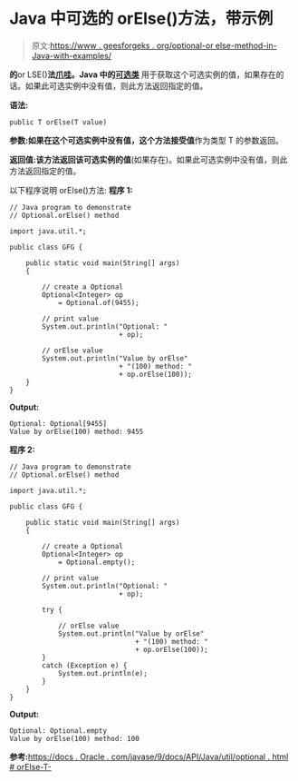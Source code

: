 # Java 中可选的 orElse()方法，带示例

> 原文:[https://www . geesforgeks . org/optional-or else-method-in-Java-with-examples/](https://www.geeksforgeeks.org/optional-orelse-method-in-java-with-examples/)

**的**or LSE()**法[爪哇](https://www.geeksforgeeks.org/java-util-package-java/)。Java 中的[可选类](https://www.geeksforgeeks.org/java-8-optional-class/)** 用于获取这个可选实例的值，如果存在的话。如果此可选实例中没有值，则此方法返回指定的值。

**语法:**

```
public T orElse(T value)

```

**参数:**如果在这个可选实例中没有值，这个方法接受**值**作为类型 T 的参数返回。

**返回值:**该方法返回该可选实例的**值**(如果存在)。如果此可选实例中没有值，则此方法返回指定的值。

以下程序说明 orElse()方法:
**程序 1:**

```
// Java program to demonstrate
// Optional.orElse() method

import java.util.*;

public class GFG {

    public static void main(String[] args)
    {

        // create a Optional
        Optional<Integer> op
            = Optional.of(9455);

        // print value
        System.out.println("Optional: "
                           + op);

        // orElse value
        System.out.println("Value by orElse"
                           + "(100) method: "
                           + op.orElse(100));
    }
}
```

**Output:**

```
Optional: Optional[9455]
Value by orElse(100) method: 9455

```

**程序 2:**

```
// Java program to demonstrate
// Optional.orElse() method

import java.util.*;

public class GFG {

    public static void main(String[] args)
    {

        // create a Optional
        Optional<Integer> op
            = Optional.empty();

        // print value
        System.out.println("Optional: "
                           + op);

        try {

            // orElse value
            System.out.println("Value by orElse"
                               + "(100) method: "
                               + op.orElse(100));
        }
        catch (Exception e) {
            System.out.println(e);
        }
    }
}
```

**Output:**

```
Optional: Optional.empty
Value by orElse(100) method: 100

```

**参考:**[https://docs . Oracle . com/javase/9/docs/API/Java/util/optional . html # orElse-T-](https://docs.oracle.com/javase/9/docs/api/java/util/Optional.html#orElse-T-)